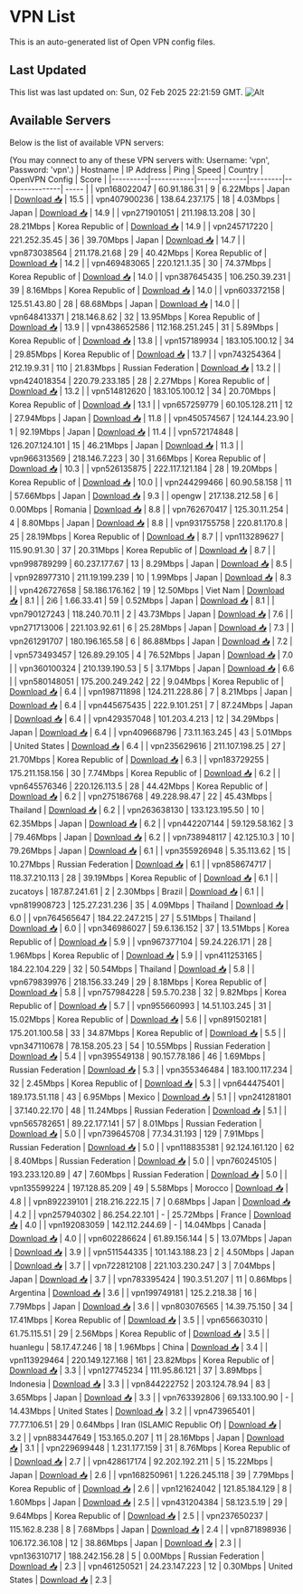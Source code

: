 # VPN List

This is an auto-generated list of Open VPN config files.

## Last Updated

This list was last updated on: Sun, 02 Feb 2025 22:21:59 GMT.
![Alt](https://repobeats.axiom.co/api/embed/186b98318ef1479477931607c1ad7d823f12451f.svg "Repobeats analytics image")

## Available Servers

Below is the list of available VPN servers:

(You may connect to any of these VPN servers with: Username: 'vpn', Password: 'vpn'.)
| Hostname | IP Address | Ping | Speed | Country | OpenVPN Config | Score |
|----------|------------|------|-------|---------|----------------| ----- |
| vpn168022047 | 60.91.186.31 | 9 | 6.22Mbps | Japan | [Download 📥](./configs/server_0_JP.ovpn) | 15.5 |
| vpn407900236 | 138.64.237.175 | 18 | 4.03Mbps | Japan | [Download 📥](./configs/server_1_JP.ovpn) | 14.9 |
| vpn271901051 | 211.198.13.208 | 30 | 28.21Mbps | Korea Republic of | [Download 📥](./configs/server_2_KR.ovpn) | 14.9 |
| vpn245717220 | 221.252.35.45 | 36 | 39.70Mbps | Japan | [Download 📥](./configs/server_3_JP.ovpn) | 14.7 |
| vpn873038564 | 211.178.21.68 | 29 | 40.42Mbps | Korea Republic of | [Download 📥](./configs/server_4_KR.ovpn) | 14.2 |
| vpn469483065 | 220.121.1.35 | 30 | 74.37Mbps | Korea Republic of | [Download 📥](./configs/server_5_KR.ovpn) | 14.0 |
| vpn387645435 | 106.250.39.231 | 39 | 8.16Mbps | Korea Republic of | [Download 📥](./configs/server_6_KR.ovpn) | 14.0 |
| vpn603372158 | 125.51.43.80 | 28 | 68.68Mbps | Japan | [Download 📥](./configs/server_7_JP.ovpn) | 14.0 |
| vpn648413371 | 218.146.8.62 | 32 | 13.95Mbps | Korea Republic of | [Download 📥](./configs/server_8_KR.ovpn) | 13.9 |
| vpn438652586 | 112.168.251.245 | 31 | 5.89Mbps | Korea Republic of | [Download 📥](./configs/server_9_KR.ovpn) | 13.8 |
| vpn157189934 | 183.105.100.12 | 34 | 29.85Mbps | Korea Republic of | [Download 📥](./configs/server_10_KR.ovpn) | 13.7 |
| vpn743254364 | 212.19.9.31 | 110 | 21.83Mbps | Russian Federation | [Download 📥](./configs/server_11_RU.ovpn) | 13.2 |
| vpn424018354 | 220.79.233.185 | 28 | 2.27Mbps | Korea Republic of | [Download 📥](./configs/server_12_KR.ovpn) | 13.2 |
| vpn514812620 | 183.105.100.12 | 34 | 20.70Mbps | Korea Republic of | [Download 📥](./configs/server_13_KR.ovpn) | 13.1 |
| vpn657259779 | 60.105.128.211 | 12 | 27.94Mbps | Japan | [Download 📥](./configs/server_14_JP.ovpn) | 11.8 |
| vpn450574567 | 124.144.23.90 | 1 | 92.19Mbps | Japan | [Download 📥](./configs/server_15_JP.ovpn) | 11.4 |
| vpn572174848 | 126.207.124.101 | 15 | 46.21Mbps | Japan | [Download 📥](./configs/server_16_JP.ovpn) | 11.3 |
| vpn966313569 | 218.146.7.223 | 30 | 31.66Mbps | Korea Republic of | [Download 📥](./configs/server_17_KR.ovpn) | 10.3 |
| vpn526135875 | 222.117.121.184 | 28 | 19.20Mbps | Korea Republic of | [Download 📥](./configs/server_18_KR.ovpn) | 10.0 |
| vpn244299466 | 60.90.58.158 | 11 | 57.66Mbps | Japan | [Download 📥](./configs/server_19_JP.ovpn) | 9.3 |
| opengw | 217.138.212.58 | 6 | 0.00Mbps | Romania | [Download 📥](./configs/server_20_RO.ovpn) | 8.8 |
| vpn762670417 | 125.30.11.254 | 4 | 8.80Mbps | Japan | [Download 📥](./configs/server_21_JP.ovpn) | 8.8 |
| vpn931755758 | 220.81.170.8 | 25 | 28.19Mbps | Korea Republic of | [Download 📥](./configs/server_22_KR.ovpn) | 8.7 |
| vpn113289627 | 115.90.91.30 | 37 | 20.31Mbps | Korea Republic of | [Download 📥](./configs/server_23_KR.ovpn) | 8.7 |
| vpn998789299 | 60.237.177.67 | 13 | 8.29Mbps | Japan | [Download 📥](./configs/server_24_JP.ovpn) | 8.5 |
| vpn928977310 | 211.19.199.239 | 10 | 1.99Mbps | Japan | [Download 📥](./configs/server_25_JP.ovpn) | 8.3 |
| vpn426727658 | 58.186.176.162 | 19 | 12.50Mbps | Viet Nam | [Download 📥](./configs/server_26_VN.ovpn) | 8.1 |
| 2i6 | 1.66.33.41 | 59 | 0.52Mbps | Japan | [Download 📥](./configs/server_27_JP.ovpn) | 8.1 |
| vpn790127243 | 118.240.70.11 | 2 | 43.73Mbps | Japan | [Download 📥](./configs/server_28_JP.ovpn) | 7.6 |
| vpn271713006 | 221.103.92.61 | 6 | 25.28Mbps | Japan | [Download 📥](./configs/server_29_JP.ovpn) | 7.3 |
| vpn261291707 | 180.196.165.58 | 6 | 86.88Mbps | Japan | [Download 📥](./configs/server_30_JP.ovpn) | 7.2 |
| vpn573493457 | 126.89.29.105 | 4 | 76.52Mbps | Japan | [Download 📥](./configs/server_31_JP.ovpn) | 7.0 |
| vpn360100324 | 210.139.190.53 | 5 | 3.17Mbps | Japan | [Download 📥](./configs/server_32_JP.ovpn) | 6.6 |
| vpn580148051 | 175.200.249.242 | 22 | 9.04Mbps | Korea Republic of | [Download 📥](./configs/server_33_KR.ovpn) | 6.4 |
| vpn198711898 | 124.211.228.86 | 7 | 8.21Mbps | Japan | [Download 📥](./configs/server_34_JP.ovpn) | 6.4 |
| vpn445675435 | 222.9.101.251 | 7 | 87.24Mbps | Japan | [Download 📥](./configs/server_35_JP.ovpn) | 6.4 |
| vpn429357048 | 101.203.4.213 | 12 | 34.29Mbps | Japan | [Download 📥](./configs/server_36_JP.ovpn) | 6.4 |
| vpn409668796 | 73.11.163.245 | 43 | 5.01Mbps | United States | [Download 📥](./configs/server_37_US.ovpn) | 6.4 |
| vpn235629616 | 211.107.198.25 | 27 | 21.70Mbps | Korea Republic of | [Download 📥](./configs/server_38_KR.ovpn) | 6.3 |
| vpn183729255 | 175.211.158.156 | 30 | 7.74Mbps | Korea Republic of | [Download 📥](./configs/server_39_KR.ovpn) | 6.2 |
| vpn645576346 | 220.126.113.5 | 28 | 44.42Mbps | Korea Republic of | [Download 📥](./configs/server_40_KR.ovpn) | 6.2 |
| vpn275186768 | 49.228.98.47 | 22 | 45.43Mbps | Thailand | [Download 📥](./configs/server_41_TH.ovpn) | 6.2 |
| vpn263638130 | 133.123.195.50 | 10 | 62.35Mbps | Japan | [Download 📥](./configs/server_42_JP.ovpn) | 6.2 |
| vpn442207144 | 59.129.58.162 | 3 | 79.46Mbps | Japan | [Download 📥](./configs/server_43_JP.ovpn) | 6.2 |
| vpn738948117 | 42.125.10.3 | 10 | 79.26Mbps | Japan | [Download 📥](./configs/server_44_JP.ovpn) | 6.1 |
| vpn355926948 | 5.35.113.62 | 15 | 10.27Mbps | Russian Federation | [Download 📥](./configs/server_45_RU.ovpn) | 6.1 |
| vpn858674717 | 118.37.210.113 | 28 | 39.19Mbps | Korea Republic of | [Download 📥](./configs/server_46_KR.ovpn) | 6.1 |
| zucatoys | 187.87.241.61 | 2 | 2.30Mbps | Brazil | [Download 📥](./configs/server_47_BR.ovpn) | 6.1 |
| vpn819908723 | 125.27.231.236 | 35 | 4.09Mbps | Thailand | [Download 📥](./configs/server_48_TH.ovpn) | 6.0 |
| vpn764565647 | 184.22.247.215 | 27 | 5.51Mbps | Thailand | [Download 📥](./configs/server_49_TH.ovpn) | 6.0 |
| vpn346986027 | 59.6.136.152 | 37 | 13.51Mbps | Korea Republic of | [Download 📥](./configs/server_50_KR.ovpn) | 5.9 |
| vpn967377104 | 59.24.226.171 | 28 | 1.96Mbps | Korea Republic of | [Download 📥](./configs/server_51_KR.ovpn) | 5.9 |
| vpn411253165 | 184.22.104.229 | 32 | 50.54Mbps | Thailand | [Download 📥](./configs/server_52_TH.ovpn) | 5.8 |
| vpn679839976 | 218.156.33.249 | 29 | 8.18Mbps | Korea Republic of | [Download 📥](./configs/server_53_KR.ovpn) | 5.8 |
| vpn757984228 | 59.5.70.238 | 32 | 9.82Mbps | Korea Republic of | [Download 📥](./configs/server_54_KR.ovpn) | 5.7 |
| vpn955660993 | 14.51.103.245 | 31 | 15.02Mbps | Korea Republic of | [Download 📥](./configs/server_55_KR.ovpn) | 5.6 |
| vpn891502181 | 175.201.100.58 | 33 | 34.87Mbps | Korea Republic of | [Download 📥](./configs/server_56_KR.ovpn) | 5.5 |
| vpn347110678 | 78.158.205.23 | 54 | 10.55Mbps | Russian Federation | [Download 📥](./configs/server_57_RU.ovpn) | 5.4 |
| vpn395549138 | 90.157.78.186 | 46 | 1.69Mbps | Russian Federation | [Download 📥](./configs/server_58_RU.ovpn) | 5.3 |
| vpn355346484 | 183.100.117.234 | 32 | 2.45Mbps | Korea Republic of | [Download 📥](./configs/server_59_KR.ovpn) | 5.3 |
| vpn644475401 | 189.173.51.118 | 43 | 6.95Mbps | Mexico | [Download 📥](./configs/server_60_MX.ovpn) | 5.1 |
| vpn241281801 | 37.140.22.170 | 48 | 11.24Mbps | Russian Federation | [Download 📥](./configs/server_61_RU.ovpn) | 5.1 |
| vpn565782651 | 89.22.177.141 | 57 | 8.01Mbps | Russian Federation | [Download 📥](./configs/server_62_RU.ovpn) | 5.0 |
| vpn739645708 | 77.34.31.193 | 129 | 7.91Mbps | Russian Federation | [Download 📥](./configs/server_63_RU.ovpn) | 5.0 |
| vpn118835381 | 92.124.161.120 | 62 | 8.40Mbps | Russian Federation | [Download 📥](./configs/server_64_RU.ovpn) | 5.0 |
| vpn760245105 | 193.233.120.89 | 47 | 7.60Mbps | Russian Federation | [Download 📥](./configs/server_65_RU.ovpn) | 5.0 |
| vpn135599224 | 197.128.85.209 | 49 | 5.58Mbps | Morocco | [Download 📥](./configs/server_66_MA.ovpn) | 4.8 |
| vpn892239101 | 218.216.222.15 | 7 | 0.68Mbps | Japan | [Download 📥](./configs/server_67_JP.ovpn) | 4.2 |
| vpn257940302 | 86.254.22.101 | - | 25.72Mbps | France | [Download 📥](./configs/server_68_FR.ovpn) | 4.0 |
| vpn192083059 | 142.112.244.69 | - | 14.04Mbps | Canada | [Download 📥](./configs/server_69_CA.ovpn) | 4.0 |
| vpn602286624 | 61.89.156.144 | 5 | 13.07Mbps | Japan | [Download 📥](./configs/server_70_JP.ovpn) | 3.9 |
| vpn511544335 | 101.143.188.23 | 2 | 4.50Mbps | Japan | [Download 📥](./configs/server_71_JP.ovpn) | 3.7 |
| vpn722812108 | 221.103.230.247 | 3 | 7.04Mbps | Japan | [Download 📥](./configs/server_72_JP.ovpn) | 3.7 |
| vpn783395424 | 190.3.51.207 | 11 | 0.86Mbps | Argentina | [Download 📥](./configs/server_73_AR.ovpn) | 3.6 |
| vpn199749181 | 125.2.218.38 | 16 | 7.79Mbps | Japan | [Download 📥](./configs/server_74_JP.ovpn) | 3.6 |
| vpn803076565 | 14.39.75.150 | 34 | 17.41Mbps | Korea Republic of | [Download 📥](./configs/server_75_KR.ovpn) | 3.5 |
| vpn656630310 | 61.75.115.51 | 29 | 2.56Mbps | Korea Republic of | [Download 📥](./configs/server_76_KR.ovpn) | 3.5 |
| huanlegu | 58.17.47.246 | 18 | 1.96Mbps | China | [Download 📥](./configs/server_77_CN.ovpn) | 3.4 |
| vpn113929464 | 220.149.127.168 | 161 | 23.82Mbps | Korea Republic of | [Download 📥](./configs/server_78_KR.ovpn) | 3.3 |
| vpn127745234 | 111.95.86.121 | 37 | 3.89Mbps | Indonesia | [Download 📥](./configs/server_79_ID.ovpn) | 3.3 |
| vpn844222752 | 203.124.78.94 | 83 | 3.65Mbps | Japan | [Download 📥](./configs/server_80_JP.ovpn) | 3.3 |
| vpn763392806 | 69.133.100.90 | - | 14.43Mbps | United States | [Download 📥](./configs/server_81_US.ovpn) | 3.2 |
| vpn473965401 | 77.77.106.51 | 29 | 0.64Mbps | Iran (ISLAMIC Republic Of) | [Download 📥](./configs/server_82_IR.ovpn) | 3.2 |
| vpn883447649 | 153.165.0.207 | 11 | 28.16Mbps | Japan | [Download 📥](./configs/server_83_JP.ovpn) | 3.1 |
| vpn229699448 | 1.231.177.159 | 31 | 8.76Mbps | Korea Republic of | [Download 📥](./configs/server_84_KR.ovpn) | 2.7 |
| vpn428617174 | 92.202.192.211 | 5 | 15.22Mbps | Japan | [Download 📥](./configs/server_85_JP.ovpn) | 2.6 |
| vpn168250961 | 1.226.245.118 | 39 | 7.79Mbps | Korea Republic of | [Download 📥](./configs/server_86_KR.ovpn) | 2.6 |
| vpn121624042 | 121.85.184.129 | 8 | 1.60Mbps | Japan | [Download 📥](./configs/server_87_JP.ovpn) | 2.5 |
| vpn431204384 | 58.123.5.19 | 29 | 9.64Mbps | Korea Republic of | [Download 📥](./configs/server_88_KR.ovpn) | 2.5 |
| vpn237650237 | 115.162.8.238 | 8 | 7.68Mbps | Japan | [Download 📥](./configs/server_89_JP.ovpn) | 2.4 |
| vpn871898936 | 106.172.36.108 | 12 | 38.86Mbps | Japan | [Download 📥](./configs/server_90_JP.ovpn) | 2.3 |
| vpn136310717 | 188.242.156.28 | 5 | 0.00Mbps | Russian Federation | [Download 📥](./configs/server_91_RU.ovpn) | 2.3 |
| vpn461250521 | 24.23.147.223 | 12 | 0.30Mbps | United States | [Download 📥](./configs/server_92_US.ovpn) | 2.3 |
